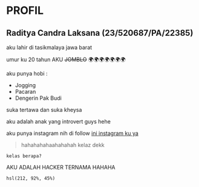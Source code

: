 # PROFIL
## Raditya Candra Laksana (23/520687/PA/22385)

aku lahir di tasikmalaya jawa barat

umur ku 20 tahun
AKU ~~JOMBLO~~ 
🌍🌍🌍🌍🌍🌍🌍

aku punya hobi :
- Jogging
- Pacaran
- Dengerin Pak Budi

suka tertawa dan suka kheysa

aku adalah anak yang introvert guys hehe

aku punya instagram nih di follow [ini instagram ku ya](https://www.instagram.com/raad1t_/)


> hahahahahaahahahah kelaz dekk

`kelas berapa?`

AKU ADALAH HACKER TERNAMA HAHAHA

`hsl(212, 92%, 45%)`

